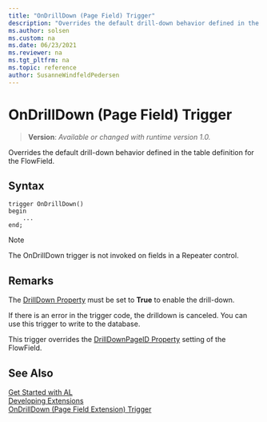 ```yaml
---
title: "OnDrillDown (Page Field) Trigger"
description: "Overrides the default drill-down behavior defined in the table definition for the FlowField."
ms.author: solsen
ms.custom: na
ms.date: 06/23/2021
ms.reviewer: na
ms.tgt_pltfrm: na
ms.topic: reference
author: SusanneWindfeldPedersen
---
```

[//]: # (START>DO_NOT_EDIT)
[//]: # (IMPORTANT:Do not edit any of the content between here and the END>DO_NOT_EDIT.)
[//]: # (Any modifications should be made in the .xml files in the ModernDev repo.)

# OnDrillDown (Page Field) Trigger
> **Version**: _Available or changed with runtime version 1.0._

Overrides the default drill-down behavior defined in the table definition for the FlowField.


## Syntax
```AL
trigger OnDrillDown()
begin
    ...
end;
```



[//]: # (IMPORTANT: END>DO_NOT_EDIT)

> [!NOTE]  
> The OnDrillDown trigger is not invoked on fields in a Repeater control<!--NAV in the [!INCLUDE[nav_web](../includes/nav_web_md.md)]-->.  

## Remarks 
The [DrillDown Property](../../properties/devenv-drilldown-property.md) must be set to **True** to enable the drill-down.

If there is an error in the trigger code, the drilldown is canceled. You can use this trigger to write to the database.  

This trigger overrides the [DrillDownPageID Property](../../properties/devenv-drilldownpageid-property.md) setting of the FlowField.  

## See Also  
[Get Started with AL](../../devenv-get-started.md)  
[Developing Extensions](../../devenv-dev-overview.md)  
[OnDrillDown (Page Field Extension) Trigger](../pagefieldextension/devenv-ondrilldown-pagefieldextension-trigger.md)
